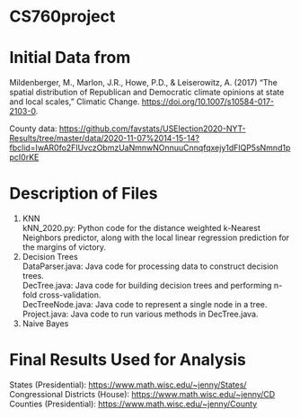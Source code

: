 # CS760project
# Initial Data from 
Mildenberger, M., Marlon, J.R., Howe, P.D., & Leiserowitz, A. (2017) “The spatial distribution of Republican and Democratic climate opinions at state and local scales,” Climatic Change. https://doi.org/10.1007/s10584-017-2103-0.

County data: 
https://github.com/favstats/USElection2020-NYT-Results/tree/master/data/2020-11-07%2014-15-14?fbclid=IwAR0fo2FIUvczObmzUaNmnwNOnnuuCnnqfqxejy1dFlQP5sNmnd1ppcI0rKE

# Description of Files
1. KNN<br />
kNN_2020.py: Python code for the distance weighted k-Nearest Neighbors predictor, along with the local linear regression prediction for the margins of victory. <br />
2. Decision Trees <br />
DataParser.java: Java code for processing data to construct decision trees.<br />
DecTree.java: Java code for building decision trees and performing n-fold cross-validation. <br />
DecTreeNode.java: Java code to represent a single node in a tree. <br />
Project.java: Java code to run various methods in DecTree.java. <br />
3. Naive Bayes <br />

# Final Results Used for Analysis
States (Presidential): https://www.math.wisc.edu/~jenny/States/ <br />
Congressional Districts (House): https://www.math.wisc.edu/~jenny/CD <br />
Counties (Presidential): https://www.math.wisc.edu/~jenny/County 
